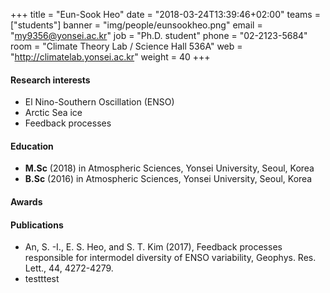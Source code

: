 ﻿+++
title = "Eun-Sook Heo"
date = "2018-03-24T13:39:46+02:00"
teams = ["students"]
banner = "img/people/eunsookheo.png"
email = "my9356@yonsei.ac.kr"
job = "Ph.D. student"
phone = "02-2123-5684"
room = "Climate Theory Lab / Science Hall 536A"
web = "http://climatelab.yonsei.ac.kr"
weight = 40
+++

#### Research interests
+ El Nino-Southern Oscillation (ENSO)
+ Arctic Sea ice
+ Feedback processes

#### Education
 + **M.Sc** (2018) in Atmospheric Sciences, Yonsei University, Seoul, Korea
 + **B.Sc** (2016) in Atmospheric Sciences, Yonsei University, Seoul, Korea

#### Awards



#### Publications
+ An, S. -I., E. S. Heo, and S. T. Kim (2017), Feedback processes responsible for intermodel diversity of ENSO variability, Geophys. Res. Lett., 44, 4272-4279.
+ testttest

